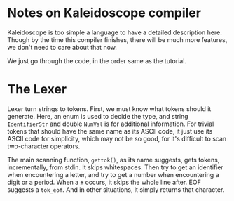 Notes on Kaleidoscope compiler
==============================

Kaleidoscope is too simple a language to have a detailed description
here. Though by the time this compiler finishes, there will be much
more features, we don't need to care about that now.

We just go through the code, in the order same as the tutorial.

# The Lexer

Lexer turn strings to tokens. First, we must know what tokens should
it generate. Here, an enum is used to decide the type, and string
`IdentifierStr` and double `NumVal` is for additional information. For
trivial tokens that should have the same name as its ASCII code, it
just use its ASCII code for simplicity, which may not be so good, for
it's difficult to scan two-character operators.

The main scanning function, `gettok()`, as its name suggests, gets
tokens, incrementally, from stdin. It skips whitespaces. Then try to
get an identifier when encountering a letter, and try to get a number
when encountering a digit or a period. When a `#` occurs, it skips the
whole line after. EOF suggests a `tok_eof`. And in other situations,
it simply returns that character.
